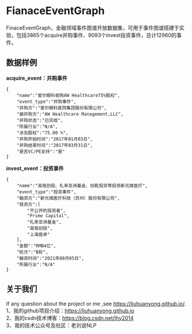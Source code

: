 # FianaceEventGraph
FinaceEventGraph，金融领域事件图谱开放数据集，可用于事件图谱搭建于实验，包括3865个acquire并购事件、9093个invest投资事件，总计12960的事件。

## 数据样例

**acquire_event：并购事件**

```
{
    "name":"爱尔眼科收购AW Healthcare75%股权",
    "event_type":"并购事件",
    "并购方":"爱尔眼科医院集团股份有限公司",
    "被并购方":"AW Healthcare Management,LLC",
    "并购状态":"已完成",
    "所属行业":"N/A",
    "涉及股权":"75.00 %",
    "并购开始时间":"2017年01月03日",
    "并购结束时间":"2017年03月31日",
    "是否VC/PE支持":"是"
}
```

**invest_event：投资事件**


```
{
    "name":"高瓴创投、礼来亚洲基金、创乾投资等投资新光维医疗",
    "event_type":"投资事件",
    "融资方":"新光维医疗科技（苏州）股份有限公司",
    "投资方":[
        "不公开的投资者",
        "Prime Capital",
        "礼来亚洲基金",
        "高瓴创投",
        "上海旌卓"
    ],
    "金额":"RMB4亿",
    "轮次":"B轮",
    "融资时间":"2021年08月05日",
    "所属行业":"N/A"
}
```

## 关于我们
If any question about the project or me ,see https://liuhuanyong.github.io/.  
1、我的github项目介绍：https://liuhuanyong.github.io  
2、我的csdn技术博客：https://blog.csdn.net/lhy2014  
3、我的技术公众号及社区：老刘说NLP  
